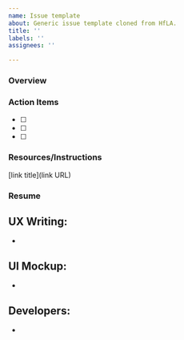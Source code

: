 ```yaml
---
name: Issue template
about: Generic issue template cloned from HfLA.
title: ''
labels: ''
assignees: ''

---
```


### Overview

### Action Items
- [ ]
- [ ]
- [ ]

### Resources/Instructions
[link title](link URL)

### Resume

UX Writing:
-
-
UI Mockup:
-
-
Developers:
-
-
